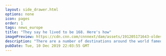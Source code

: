 ```yaml
---
layout: side_drawer.html
options: none
icon: pages
order: 1
tags: news_europe
title: "They say he lived to be 168. Here's how"
imagePreview: https://cdn.cnn.com/cnnnext/dam/assets/191205171643-oldest-man-video-synd-2.jpg
description: "There are a number of destinations around the world famed for the longevity of their residents. "
pubDate: Tue, 10 Dec 2019 22:03:55 GMT
---
```

